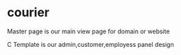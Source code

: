 # courier

Master page is our main view page for domain or website

C Template is our admin,customer,employess panel design 

